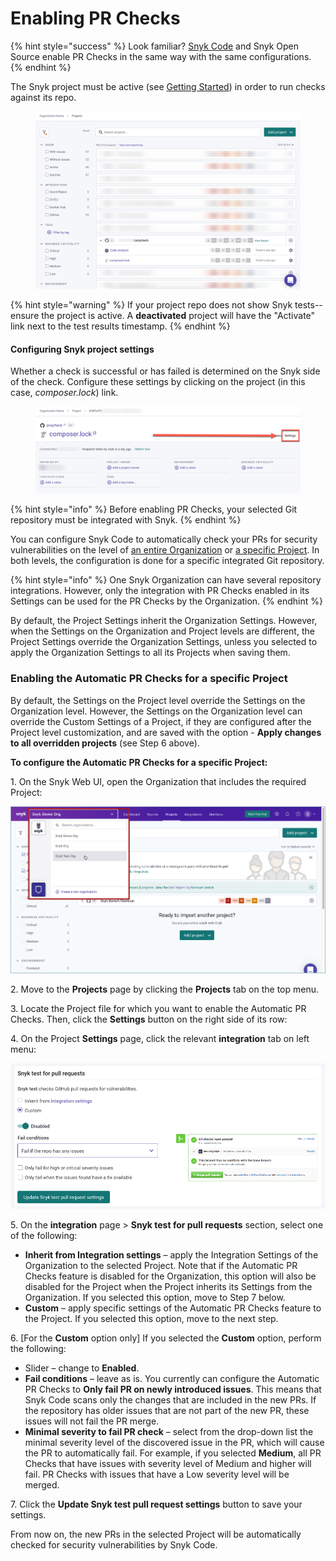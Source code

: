 # Enabling PR Checks

{% hint style="success" %}
Look familiar? [Snyk Code](../../snyk-code/using-automatic-pr-checks-for-securing-your-source-code/enabling-the-automatic-pr-checks.md) and Snyk Open Source enable PR Checks in the same way with the same configurations.&#x20;
{% endhint %}

The Snyk project must be active (see [Getting Started](../../../getting-started/)) in order to run checks against its repo.

<figure><img src="../../../.gitbook/assets/project-active-in-snyk.png" alt=""><figcaption></figcaption></figure>

{% hint style="warning" %}
If your project repo does not show Snyk tests--ensure the project is active. A **deactivated** project will have the "Activate" link next to the test results timestamp.&#x20;
{% endhint %}

#### Configuring Snyk project settings

Whether a check is successful or has failed is determined on the Snyk side of the check. Configure these settings by clicking on the project (in this case, _composer.lock_) link.

<figure><img src="../../../.gitbook/assets/project-settings.png" alt=""><figcaption></figcaption></figure>

{% hint style="info" %}
Before enabling PR Checks, your selected Git repository must be integrated with Snyk.
{% endhint %}

You can configure Snyk Code to automatically check your PRs for security vulnerabilities on the level of [an entire Organization](enabling-pr-checks.md#enabling-the-automatic-pull-request-checks-for-an-entire-organization) or [a specific Project](enabling-pr-checks.md#enabling-the-automatic-pull-request-checks-for-a-specific-project). In both levels, the configuration is done for a specific integrated Git repository.

{% hint style="info" %}
One Snyk Organization can have several repository integrations. However, only the integration with PR Checks enabled in its Settings can be used for the PR Checks by the Organization.
{% endhint %}

By default, the Project Settings inherit the Organization Settings. However, when the Settings on the Organization and Project levels are different, the Project Settings override the Organization Settings, unless you selected to apply the Organization Settings to all its Projects when saving them.

### Enabling the Automatic PR Checks for a specific Project

By default, the Settings on the Project level override the Settings on the Organization level. However, the Settings on the Organization level can override the Custom Settings of a Project, if they are configured after the Project level customization, and are saved with the option - **Apply changes to all overridden projects** (see Step 6 above).

**To configure the Automatic PR Checks for a specific Project:**

1\. On the Snyk Web UI, open the Organization that includes the required Project:

![](<../../../.gitbook/assets/OS - Automatic Dependency Upgrade - Selecting Organization (1) (1) (1) (1) (1) (1) (1) (1) (1) (1) (1) (1) (1) (1) (1) (1) (1) (1) (1) (1) (1) (1) (1) (1) (1) (4).png>)

2\. Move to the **Projects** page by clicking the **Projects** tab on the top menu.

3\. Locate the Project file for which you want to enable the Automatic PR Checks. Then, click the **Settings** button on the right side of its row:

4\. On the Project **Settings** page, click the relevant **integration** tab on left menu:

![](../../../.gitbook/assets/snyk-test-settings.png)

5\. On the **integration** page > **Snyk test for pull requests** section, select one of the following:

* **Inherit from Integration settings** – apply the Integration Settings of the Organization to the selected Project. Note that if the Automatic PR Checks feature is disabled for the Organization, this option will also be disabled for the Project when the Project inherits its Settings from the Organization. If you selected this option, move to Step 7 below.
* **Custom** – apply specific settings of the Automatic PR Checks feature to the Project. If you selected this option, move to the next step.

6\. \[For the **Custom** option only] If you selected the **Custom** option, perform the following:

* Slider – change to **Enabled**.
* **Fail conditions** – leave as is. You currently can configure the Automatic PR Checks to **Only fail PR on newly introduced issues**. This means that Snyk Code scans only the changes that are included in the new PRs. If the repository has older issues that are not part of the new PR, these issues will not fail the PR merge.
* **Minimal severity to fail PR check** – select from the drop-down list the minimal severity level of the discovered issue in the PR, which will cause the PR to automatically fail. For example, if you selected **Medium**, all PR Checks that have issues with severity level of Medium and higher will fail. PR Checks with issues that have a Low severity level will be merged.

7\. Click the **Update Snyk test pull request settings** button to save your settings.

From now on, the new PRs in the selected Project will be automatically checked for security vulnerabilities by Snyk Code.
